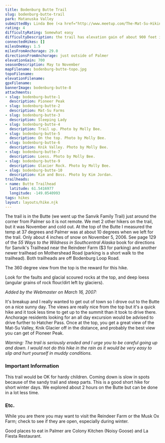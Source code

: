 ```yaml
---
title: Bodenburg Butte Trail
slug: bodenburg-butte-trail
park: Matanuska Valley
submittedBy: Linda Bee (<a href="http://www.meetup.com/The-Mat-Su-Hiking-Meetup-Group/">The Mat-Su Hiking Meetup Group</a>)
rating: 4
difficultyRating: Somewhat easy
difficultyDescription: the trail has elevation gain of about 900 feet in 1.5 miles so it is fairly steep, but just take it slow if you are out of shape.
connectedHikes: []
milesOneWay: 1.5
milesFromAnchorage: 29.0
directionsFromAnchorage: just outside of Palmer
elevationGain: 700
seasonDescription: May to November
mapFilename: bodenburg-butte-topo.jpg
topoFilename: 
elevationFilename: 
gpxFilename: 
bannerImage: bodenburg-butte-8
attachments:
- slug: bodenburg-butte-1
  description: Pioneer Peak
- slug: bodenburg-butte-2
  description: Mat-Su Farms
- slug: bodenburg-butte-3
  description: Sleeping Lady
- slug: bodenburg-butte-4
  description: Trail up. Photo by Molly Bee.
- slug: bodenburg-butte-5
  description: On the top. Photo by Molly Bee.
- slug: bodenburg-butte-6
  description: Knik Valley. Photo by Molly Bee.
- slug: bodenburg-butte-7
  description: Loess. Photo by Molly Bee.
- slug: bodenburg-butte-9
  description: Glacier Rock. Photo by Molly Bee.
- slug: bodenburg-butte-10
  description: Kim and Boss. Photo by Kim Jordan.
trailheads:
- name: Butte Trailhead
  latitude: 61.5416977
  longitude: -149.0540993
tags: hikes
layout: layouts/hike.njk
---
```

The trail is in the Butte (we went up the Sanvik Family Trail) just around the corner from Palmer so it is not remote. We met 2 other hikers on the trail, but it was November and cold out. At the top of the Butte I measured the temp at 37 degrees and Palmer was at about 10 degrees when we left for the trail. Only about 4 inches of snow on November 5, 2006. See page 129 of the *55 Ways to the Wildness in Southcentral Alaska* book for directions for Sanvik's Trailhead near the Reindeer Farm ($3 for parking) and another newer trailhead on Mothershead Road (parking is a short walk to the trailhead). Both trailheads are off Bodenburg Loop Road.

The 360 degree view from the top is the reward for this hike.

Look for the faults and glacial scoured rocks at the top, and deep loess (angular grains of rock flour/dirt left by glaciers).

*Added by the Webmaster on March 16, 2007:*

It's breakup and I really wanted to get out of town so I drove out to the Butte on a nice sunny day. The views are really nice from the top but it's a quick hike and it took less time to get up to the summit than it took to drive there. Anchorage residents looking for an all day excursion would be advised to drive further to Hatcher Pass. Once at the top, you get a great view of the Mat-Su Valley, Knik Glacier off in the distance, and probably the best view you can get of Pioneer Peak.

*Warning: The trail is seriously eroded and I urge you to be careful going up and down. I would not do this hike in the rain as it would be very easy to slip and hurt yourself in muddy conditions.*

### Important Information

This trail would be OK for hardy children. Coming down is slow in spots because of the sandy trail and steep parts. This is a good short hike for short winter days. We explored about 2 hours on the Butte but can be done in a lot less time.

### Etc.

While you are there you may want to visit the Reindeer Farm or the Musk Ox Farm; check to see if they are open, especially during winter.

Good places to eat in Palmer are Colony Kitchen (Noisy Goose) and La Fiesta Restaurant.